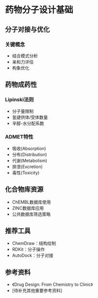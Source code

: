 # 药物分子设计基础

## 分子对接与优化

### 关键概念
- 结合模式分析
- 亲和力评估
- 构象优化

## 药物成药性

### Lipinski法则
- 分子量限制
- 氢键供体/受体数量
- 辛醇-水分配系数

### ADMET特性
- 吸收(Absorption)
- 分布(Distribution)
- 代谢(Metabolism)
- 排泄(Excretion)
- 毒性(Toxicity)

## 化合物库资源
- ChEMBL数据库使用
- ZINC数据库应用
- 公共数据库筛选策略

## 推荐工具
- ChemDraw：结构绘制
- RDKit：分子操作
- AutoDock：分子对接

## 参考资料
- 《Drug Design: From Chemistry to Clinic》
- [待补充其他重要参考资料]
